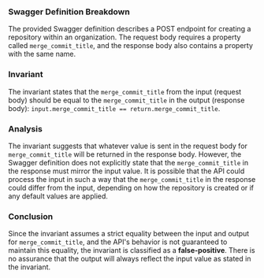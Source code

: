 ### Swagger Definition Breakdown
The provided Swagger definition describes a POST endpoint for creating a repository within an organization. The request body requires a property called `merge_commit_title`, and the response body also contains a property with the same name. 

### Invariant
The invariant states that the `merge_commit_title` from the input (request body) should be equal to the `merge_commit_title` in the output (response body): `input.merge_commit_title == return.merge_commit_title`. 

### Analysis
The invariant suggests that whatever value is sent in the request body for `merge_commit_title` will be returned in the response body. However, the Swagger definition does not explicitly state that the `merge_commit_title` in the response must mirror the input value. It is possible that the API could process the input in such a way that the `merge_commit_title` in the response could differ from the input, depending on how the repository is created or if any default values are applied. 

### Conclusion
Since the invariant assumes a strict equality between the input and output for `merge_commit_title`, and the API's behavior is not guaranteed to maintain this equality, the invariant is classified as a **false-positive**. There is no assurance that the output will always reflect the input value as stated in the invariant.
